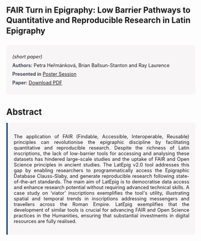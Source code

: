 
<style>    
    h2 {
        margin-top: 0;
        margin-bottom: 1.5rem;
        line-height: 1.3;
    }
    
    h3 {
        margin-top: 2rem;
        margin-bottom: 1rem;
        font-size: 1.4rem;
        font-weight:bold;
    }
    
    .metadata {
        background-color: rgba(96,24,67,0.03);
        padding: 1rem;
        font-size:0.8rem;
        border-radius: 6px;
        margin-bottom: 2rem;
    }
    
    .metadata p {
        margin: 0.5rem 0;
    }
    
    .abstract {
        text-align: justify;
        font-size:0.8rem;
        padding: 1rem;
        background-color: rgba(96,24,67,0.03);
        border-left: 4px solid #2c5282;
        border-radius: 0 6px 6px 0;
    }
    
    strong {
        color: #2d3748;
        font-weight: 600;
    }
</style>
<main role="main">
<h2>FAIR Turn in Epigraphy: Low Barrier Pathways to Quantitative and Reproducible Research in Latin Epigraphy</h2>

<section class="metadata">
<p style='font-size:0.8rem'><i>(short paper)</i></p>
<p><strong>Authors:</strong> Petra Heřmánková, Brian Ballsun-Stanton and Ray Laurence</p>
<p><strong>Presented in</strong> <a href="/programme/#postersession">Poster Session</a></p>
<p><strong>Paper:</strong> <a href="https://ceur-ws.org/Vol-3834/paper4.pdf">Download PDF</a></p>
</section>

<section>
<h3>Abstract</h3>
<div class="abstract">
<p>The application of FAIR (Findable, Accessible, Interoperable, Reusable) principles can revolutionise the epigraphic discipline by facilitating quantitative and reproducible research. Despite the richness of Latin inscriptions, the lack of low-barrier tools for accessing and analysing these datasets has hindered large-scale studies and the uptake of FAIR and Open Science principles in ancient studies. The  LatEpig  v2.0 tool addresses this gap by enabling researchers to programmatically access the  Epigraphic Database Clauss-Slaby, and generate reproducible research following state-of-the-art standards. The main aim of  LatEpig  is to democratise data access and enhance research potential without requiring advanced technical skills. A case study on ‘viator’ inscriptions exemplifies the tool's utility, illustrating spatial and temporal trends in inscriptions addressing messengers and travellers across the Roman Empire.  LatEpig  exemplifies that the development of similar tools is crucial for advancing FAIR and Open Science practices in the Humanities, ensuring that substantial investments in digital resources are fully realised.</p>
</div>
</section>
</main>